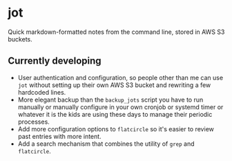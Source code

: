 # jot
Quick markdown-formatted notes from the command line, stored in AWS S3 buckets.

## Currently developing
- User authentication and configuration, so people other than me can use `jot` without setting up their own AWS S3 bucket and rewriting a few hardcoded lines.
- More elegant backup than the `backup_jots` script you have to run manually or manually configure in your own cronjob or systemd timer or whatever it is the kids are using these days to manage their periodic processes.
- Add more configuration options to `flatcircle` so it's easier to review past entries with more intent.
- Add a search mechanism that combines the utility of `grep` and `flatcircle`.
